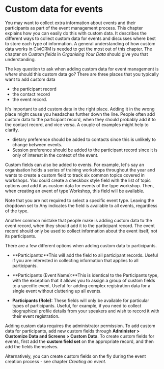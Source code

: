 Custom data for events
======================

You may want to collect extra information about events and their
participants as part of the event management process. This chapter
explains how you can easily do this with custom data. It describes the
different ways to collect custom data for events and discusses where
best to store each type of information. A general understanding of how
custom data works in CiviCRM is needed to get the most out of this
chapter. The chapter on *Custom fields* in *Organising Your Data* should
give you that understanding.

The key question to ask when adding custom data for event management is
*where* should this custom data go? There are three places that you
typically want to add custom data

-   the participant record
-   the contact record
-   the event record. 

It's important to add custom data in the right place. Adding
it in the wrong place might cause you headaches further down the line.
People often add custom data to the participant record, when they should
probably add it to the contact record, and vice versa. A couple of
examples might help to clarify.

-   dietary preference should be added to contacts since this is
    unlikely to change between events.
-   Session preference should be added to the participant record since
    it is only of interest in the context of the event.

Custom fields can also be added to events. For example, let's say an
organisation holds a series of training workshops throughout the year
and wants to create a custom field to track six common topics covered in
workshops. You could create a checkbox style field with the list of
topic options and add it as custom data for events of the type
workshop. Then, when creating an event of type Workshop, this field
will be available.

Note that you are not required to select a specific event type. Leaving
the dropdown set to Any indicates the field is available to all events,
regardless of the type.

Another common mistake that people make is adding custom data to the
event record, when they should add it to the participant record. The
event record should only be used to collect information about the event
itself, not its participants.

There are a few different options when adding custom data to
participants. 

-   **Participants:**This will add the field to all participant records.
Useful if you are interested in collecting information that applies to
all participants.

-   **Participants (Event Name):**This is identical to the Participants
type, with the exception that it allows you to assign a group of custom
fields to a specific event. Useful for adding complex registration data
for a single event without cluttering up all events. 

-   **Participants (Role):** These fields will only be available for
particular types of participants. Useful, for example, if you need to
collect biographical profile details from your speakers and wish to
record it with their event registration. 


Adding custom data requires the administrator permission. To add custom
data for participants, add new custom fields through **Administer >
Customize Data and Screens > Custom Data**. To create custom fields for
events, first add the **custom field set** on the appropriate record, and
then add the fields themselves.

Alternatively, you can create custom fields on the fly during the event
creation process - see chapter *Creating an event*. 

